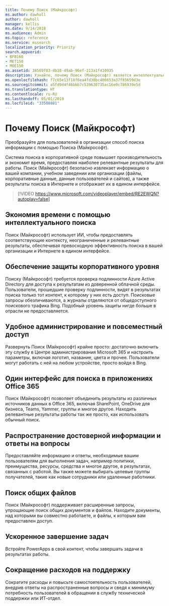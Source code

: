 ```yaml
---
title: Почему Поиск (Майкрософт)
ms.author: dawholl
author: dawholl
manager: kellis
ms.date: 9/14/2018
ms.audience: Admin
ms.topic: reference
ms.service: mssearch
localization_priority: Priority
search.appverid:
- BFB160
- MET150
- MOE150
ms.assetid: 38569f03-db18-49ab-96ef-213a1f410935
description: Узнайте, почему Поиск (Майкрософт) является интеллектуальным поиском в корпоративной среде для современного рабочего места.
ms.openlocfilehash: f7c65e13f18f6ea4fd38bc406653a37f85659d3e
ms.sourcegitcommit: a5fd9d4f46bbb7c539630735ac16e0c786939e5d
ms.translationtype: HT
ms.contentlocale: ru-RU
ms.lasthandoff: 05/01/2019
ms.locfileid: "33508881"
---
```

# <a name="why-microsoft-search"></a>Почему Поиск (Майкрософт)

Преобразуйте для пользователей в организации способ поиска информации с помощью Поиска (Майкрософт).  
  
Система поиска в корпоративной среде повышает производительность и экономит время, предоставляя наиболее релевантные результаты для работы. Поиск (Майкрософт) безопасно извлекает информацию о вашей компании, учебном заведении или организации (файлы, корпоративные данные, данные пользователей и сайтов), а также результаты поиска в Интернете и отображает их в едином интерфейсе.

> [!VIDEO https://www.microsoft.com/videoplayer/embed/RE2EWQN?autoplay=false]
  
## <a name="save-time-with-intelligent-search"></a>Экономия времени с помощью интеллектуального поиска

Поиск (Майкрософт) использует ИИ, чтобы предоставлять соответствующие контексту, неограниченные и релевантные результаты, обеспечивая превосходную эффективность поиска в вашей организации и Интернете в едином интерфейсе.
  
## <a name="get-enterprise-grade-protection"></a>Обеспечение защиты корпоративного уровня

Поиску (Майкрософт) требуется проверка подлинности Azure Active Directory для доступа к результатам из доверенной облачной среды. Пользователи, прошедшие проверку подлинности, видят в результатах поиска только тот контент, к которому у них есть доступ. Поисковые запросы обезличиваются, а журналы отделяются от общедоступного поискового трафика Bing. Подобный уровень защиты нигде больше в отрасли не предоставляется.
  
## <a name="easy-to-administer-and-available-everywhere"></a>Удобное администрирование и повсеместный доступ

Развернуть Поиск (Майкрософт) крайне просто: достаточно включить эту службу в Центре администрирования Microsoft 365 и настроить параметры, включая логотип, название, цвета и прочее. Пользователи могут работать с ней на любом устройстве, просто войдя в Bing.
  
## <a name="one-place-to-search-across-office-365-apps"></a>Один интерфейс для поиска в приложениях Office 365

Поиск (Майкрософт) позволяет объединить результаты из различных источников данных в Office 365, включая SharePoint, OneDrive для бизнеса, Teams, Yammer, группы и многое другое. Находить релевантные результаты работы так же просто, как использовать обычный поиск.
  
## <a name="share-authoritative-information-and-answer-questions"></a>Распространение достоверной информации и ответы на вопросы

Предоставляйте информацию и ответы, необходимые вашим пользователям для выполнения задач, например политики, преимущества, ресурсы, средства и многое другое, в результатах, связанных с работой. Вы также можете выбирать целевые группы получателей, такие как новые сотрудники или удаленные работники.
  
## <a name="find-shared-files"></a>Поиск общих файлов

Поиск (Майкрософт) поддерживает расширенные запросы, упрощающие поиск общих документов и файлов. Находите документы, над которыми вы совместно работаете, и файлы, к которым вам предоставлен доступ.  
  
## <a name="complete-tasks-faster"></a>Ускоренное завершение задач

Встройте PowerApps в свой контент, чтобы завершать задачи в результатах работы.
  
## <a name="reduce-support-costs"></a>Сокращение расходов на поддержку

Сократите расходы и повысьте самостоятельность пользователей, внедрив ответы на распространенные вопросы и сведя к минимуму потребность пользователей в обращении в службу технической поддержки или ИТ-отдел.
  

